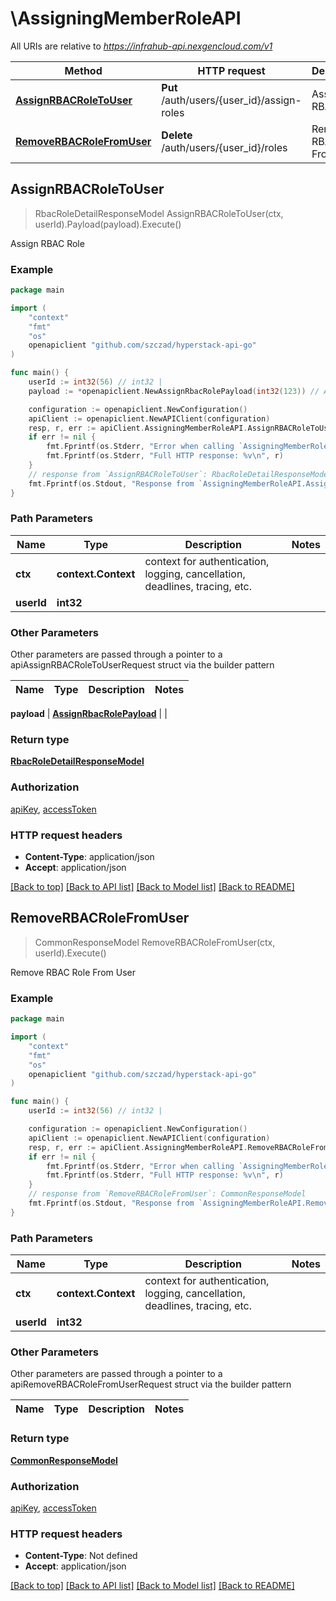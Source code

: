 # \AssigningMemberRoleAPI

All URIs are relative to *https://infrahub-api.nexgencloud.com/v1*

Method | HTTP request | Description
------------- | ------------- | -------------
[**AssignRBACRoleToUser**](AssigningMemberRoleAPI.md#AssignRBACRoleToUser) | **Put** /auth/users/{user_id}/assign-roles | Assign RBAC Role
[**RemoveRBACRoleFromUser**](AssigningMemberRoleAPI.md#RemoveRBACRoleFromUser) | **Delete** /auth/users/{user_id}/roles | Remove RBAC Role From User



## AssignRBACRoleToUser

> RbacRoleDetailResponseModel AssignRBACRoleToUser(ctx, userId).Payload(payload).Execute()

Assign RBAC Role



### Example

```go
package main

import (
	"context"
	"fmt"
	"os"
	openapiclient "github.com/szczad/hyperstack-api-go"
)

func main() {
	userId := int32(56) // int32 | 
	payload := *openapiclient.NewAssignRbacRolePayload(int32(123)) // AssignRbacRolePayload | 

	configuration := openapiclient.NewConfiguration()
	apiClient := openapiclient.NewAPIClient(configuration)
	resp, r, err := apiClient.AssigningMemberRoleAPI.AssignRBACRoleToUser(context.Background(), userId).Payload(payload).Execute()
	if err != nil {
		fmt.Fprintf(os.Stderr, "Error when calling `AssigningMemberRoleAPI.AssignRBACRoleToUser``: %v\n", err)
		fmt.Fprintf(os.Stderr, "Full HTTP response: %v\n", r)
	}
	// response from `AssignRBACRoleToUser`: RbacRoleDetailResponseModel
	fmt.Fprintf(os.Stdout, "Response from `AssigningMemberRoleAPI.AssignRBACRoleToUser`: %v\n", resp)
}
```

### Path Parameters


Name | Type | Description  | Notes
------------- | ------------- | ------------- | -------------
**ctx** | **context.Context** | context for authentication, logging, cancellation, deadlines, tracing, etc.
**userId** | **int32** |  | 

### Other Parameters

Other parameters are passed through a pointer to a apiAssignRBACRoleToUserRequest struct via the builder pattern


Name | Type | Description  | Notes
------------- | ------------- | ------------- | -------------

 **payload** | [**AssignRbacRolePayload**](AssignRbacRolePayload.md) |  | 

### Return type

[**RbacRoleDetailResponseModel**](RbacRoleDetailResponseModel.md)

### Authorization

[apiKey](../README.md#apiKey), [accessToken](../README.md#accessToken)

### HTTP request headers

- **Content-Type**: application/json
- **Accept**: application/json

[[Back to top]](#) [[Back to API list]](../README.md#documentation-for-api-endpoints)
[[Back to Model list]](../README.md#documentation-for-models)
[[Back to README]](../README.md)


## RemoveRBACRoleFromUser

> CommonResponseModel RemoveRBACRoleFromUser(ctx, userId).Execute()

Remove RBAC Role From User



### Example

```go
package main

import (
	"context"
	"fmt"
	"os"
	openapiclient "github.com/szczad/hyperstack-api-go"
)

func main() {
	userId := int32(56) // int32 | 

	configuration := openapiclient.NewConfiguration()
	apiClient := openapiclient.NewAPIClient(configuration)
	resp, r, err := apiClient.AssigningMemberRoleAPI.RemoveRBACRoleFromUser(context.Background(), userId).Execute()
	if err != nil {
		fmt.Fprintf(os.Stderr, "Error when calling `AssigningMemberRoleAPI.RemoveRBACRoleFromUser``: %v\n", err)
		fmt.Fprintf(os.Stderr, "Full HTTP response: %v\n", r)
	}
	// response from `RemoveRBACRoleFromUser`: CommonResponseModel
	fmt.Fprintf(os.Stdout, "Response from `AssigningMemberRoleAPI.RemoveRBACRoleFromUser`: %v\n", resp)
}
```

### Path Parameters


Name | Type | Description  | Notes
------------- | ------------- | ------------- | -------------
**ctx** | **context.Context** | context for authentication, logging, cancellation, deadlines, tracing, etc.
**userId** | **int32** |  | 

### Other Parameters

Other parameters are passed through a pointer to a apiRemoveRBACRoleFromUserRequest struct via the builder pattern


Name | Type | Description  | Notes
------------- | ------------- | ------------- | -------------


### Return type

[**CommonResponseModel**](CommonResponseModel.md)

### Authorization

[apiKey](../README.md#apiKey), [accessToken](../README.md#accessToken)

### HTTP request headers

- **Content-Type**: Not defined
- **Accept**: application/json

[[Back to top]](#) [[Back to API list]](../README.md#documentation-for-api-endpoints)
[[Back to Model list]](../README.md#documentation-for-models)
[[Back to README]](../README.md)

